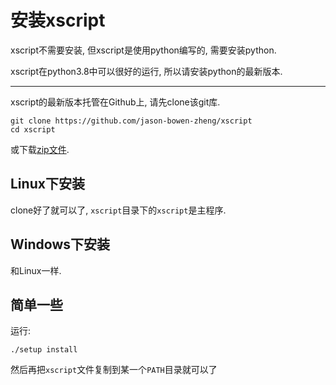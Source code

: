 # 安装xscript
xscript不需要安装, 但xscript是使用python编写的, 需要安装python.

xscript在python3.8中可以很好的运行, 所以请安装python的最新版本.

- - -

xscript的最新版本托管在Github上, 请先clone该git库.

```
git clone https://github.com/jason-bowen-zheng/xscript
cd xscript
```

或下载[zip文件](https://github.com/jason-bowen-zheng/xscript/archive/master.zip).

## Linux下安装
clone好了就可以了, `xscript`目录下的`xscript`是主程序.

## Windows下安装
和Linux一样.

## 简单一些
运行:

```
./setup install
```

然后再把`xscript`文件复制到某一个`PATH`目录就可以了

